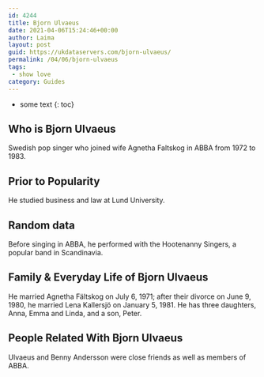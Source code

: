 ```yaml
---
id: 4244
title: Bjorn Ulvaeus
date: 2021-04-06T15:24:46+00:00
author: Laima
layout: post
guid: https://ukdataservers.com/bjorn-ulvaeus/
permalink: /04/06/bjorn-ulvaeus
tags:
 - show love
category: Guides
---
```


* some text
{: toc}


## Who is Bjorn Ulvaeus
                  
                  
                  
Swedish pop singer who joined wife Agnetha Faltskog in ABBA from 1972 to 1983.
                  
              
            
              
            
                
                
                
## Prior to Popularity
                  
                  
                  
He studied business and law at Lund University.
                  
              
            
              
            
                
                
                
## Random data
                  
                  
                  
Before singing in ABBA, he performed with the Hootenanny Singers, a popular band in Scandinavia.
                  
              
            
              
            
                
                
                
## Family & Everyday Life of Bjorn Ulvaeus
                  
                  
                  
He married Agnetha Fältskog on July 6, 1971; after their divorce on June 9, 1980, he married Lena Kallersjö on January 5, 1981. He has three daughters, Anna, Emma and Linda, and a son, Peter.
                  
              
            
              
            
                
                
                
## People Related With Bjorn Ulvaeus
                  
                  
                  
Ulvaeus and Benny Andersson were close friends as well as members of ABBA.
                  
              
            
              
            
                
              
            
              
              
            
            
              
            
          
          
          